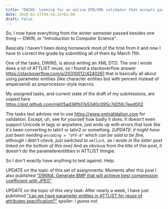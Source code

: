 ```yaml
---
title: "DWIN5: Looking for an online DTD/XML validator that accepts param entities in ATTLIST"
date: 2020-02-27T04:14:22+01:00
draft: false
---
```


So, I now have everything from the winter semester passed besides one thing — DWIN, or "Introduction to Computer Science".

Basically I haven't been doing homework most of the time from it and now I have to correct the grade by submitting all of them by March 11th.

One of the tasks, DWIN5, is about writing an XML DTD. The one i wrote does a lot of ATTLIST reuse, so i found a stackoverflow answer
https://stackoverflow.com/a/20310012/4240261
that is basically all about using parameter entities (like character entities but with percent instead of ampersand) as preprocessor-style macros.

My assigned tasks, and current state of the draft of my submissions, are copied here https://gist.github.com/mkf/5ad36fb17a5340c095c7d25fc7eed002

The tasks text advises me to use https://www.xmlvalidation.com for validation. Except, uh, see for yourself how badly it does.
It doesn't even support Unicode in tags or anywhere, just ends up with errors that look like it's been converting to latin1 or latin2 or something.
*[UPDATE: it might have just been needing `encoding = "UTF-8"` which can be said to be fine, although i didn't check, just switched to `xmllint`, as i wrote in the latter post linked on the bottom of this one]*
And as obvious from the title of this post, it doesn't do the parameterentitities in ATTLIST thingie.

So I don't exactly have anything to test against. Help.

UPDATE on the topic of this set of assignments: Moments after this post I also published ["DWIN4: Generate BMP that will achieve best compression coefficient with JPEG"](/dwin04bmpnopal_feb27am/)

UPDATE on the topic of this very task: After nearly a week, I have just published ["can we have parameter entities in ATTLIST for reuse of attributes specification?"](/attlist-paramentities/) *spoiler: i guess not*.